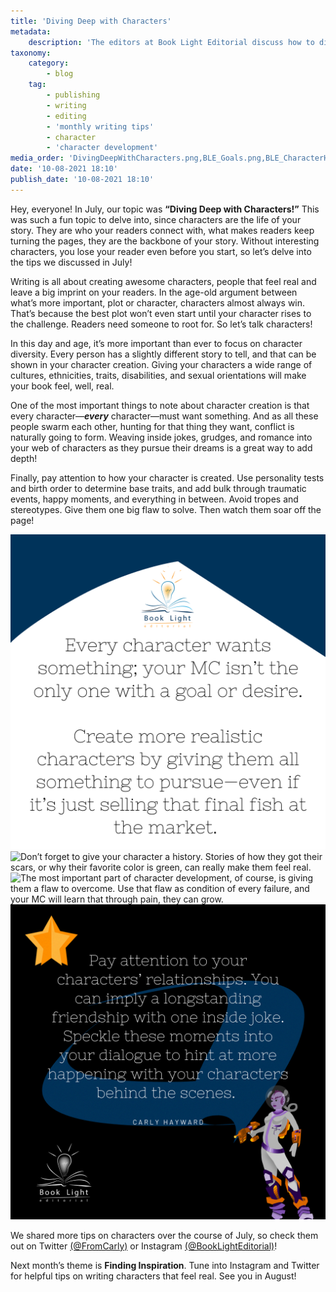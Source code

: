 ```yaml
---
title: 'Diving Deep with Characters'
metadata:
    description: 'The editors at Book Light Editorial discuss how to dive deeper with your characters.'
taxonomy:
    category:
        - blog
    tag:
        - publishing
        - writing
        - editing
        - 'monthly writing tips'
        - character
        - 'character development'
media_order: 'DivingDeepWithCharacters.png,BLE_Goals.png,BLE_CharacterHistory.png,BLE_flaws.png,BLE_Relationships.png'
date: '10-08-2021 18:10'
publish_date: '10-08-2021 18:10'
---
```


Hey, everyone! In July, our topic was **“Diving Deep with Characters!”** This was such a fun topic to delve into, since characters are the life of your story. They are who your readers connect with, what makes readers keep turning the pages, they are the backbone of your story. Without interesting characters, you lose your reader even before you start, so let’s delve into the tips we discussed in July!

Writing is all about creating awesome characters, people that feel real and leave a big imprint on your readers. In the age-old argument between what’s more important, plot or character, characters almost always win. That’s because the best plot won’t even start until your character rises to the challenge. Readers need someone to root for. So let’s talk characters!
 
In this day and age, it’s more important than ever to focus on character diversity. Every person has a slightly different story to tell, and that can be shown in your character creation. Giving your characters a wide range of cultures, ethnicities, traits, disabilities, and sexual orientations will make your book feel, well, real.
 
One of the most important things to note about character creation is that every character—_**every**_ character—must want something. And as all these people swarm each other, hunting for that thing they want, conflict is naturally going to form. Weaving inside jokes, grudges, and romance into your web of characters as they pursue their dreams is a great way to add depth!
 
Finally, pay attention to how your character is created. Use personality tests and birth order to determine base traits, and add bulk through traumatic events, happy moments, and everything in between. Avoid tropes and stereotypes. Give them one big flaw to solve. Then watch them soar off the page!

![Every character wants something; your MC isn’t the only one with a goal or desire. Create more realistic characters by giving them all something to pursue—even if it’s just selling that final fish at the market.](BLE_Goals.png?cropResize=350,350)
![Don’t forget to give your character a history. Stories of how they got their scars, or why their favorite color is green, can really make them feel real.](BLE_CharacterHistory.png?cropResize=350,350)
![The most important part of character development, of course, is giving them a flaw to overcome. Use that flaw as condition of every failure, and your MC will learn that through pain, they can grow.](BLE_flaws.png?cropResize=350,350)
![Pay attention to your characters’ relationships. You can imply a longstanding friendship with one inside joke. Speckle these moments into your dialogue to hint at more happening with your characters behind the scenes.](BLE_Relationships.png?cropResize=350,350)

We shared more tips on characters over the course of July, so check them out on Twitter [(@FromCarly)](https://twitter.com/FromCarly?target=_blank)  or Instagram [(@BookLightEditorial)](https://www.instagram.com/booklighteditorial?target=_blank)! 

Next month’s theme is **Finding Inspiration**. Tune into Instagram and Twitter for helpful tips on writing characters that feel real. See you in August!